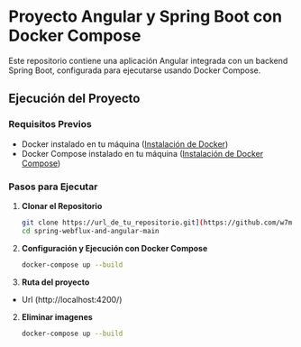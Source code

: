 # Proyecto Angular y Spring Boot con Docker Compose

Este repositorio contiene una aplicación Angular integrada con un backend Spring Boot, configurada para ejecutarse usando Docker Compose.

## Ejecución del Proyecto

### Requisitos Previos
- Docker instalado en tu máquina ([Instalación de Docker](https://docs.docker.com/get-docker/))
- Docker Compose instalado en tu máquina ([Instalación de Docker Compose](https://docs.docker.com/compose/install/))

### Pasos para Ejecutar

1. **Clonar el Repositorio**
   ```bash
   git clone https://url_de_tu_repositorio.git](https://github.com/w7moises/spring-webflux-and-angular.git
   cd spring-webflux-and-angular-main
2. **Configuración y Ejecución con Docker Compose**
   ```bash
   docker-compose up --build

3. **Ruta del proyecto**
- Url (http://localhost:4200/)

2. **Eliminar imagenes**
   ```bash
   docker-compose up --build

